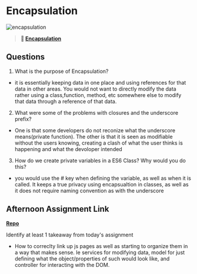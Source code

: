 # Encapsulation

![encapsulation](https://bcw.blob.core.windows.net/public/img/journals/5838157482080222)

> **📖 [Encapsulation](https://codeworksacademy.com/fs-student-guide/resources/wk3/02-Encapsulation)**

## Questions

1. What is the purpose of Encapsulation?
- it is essentially keeping data in one place and using references for that data in other areas. You would not want to directly modify the data rather using a class,function, method, etc somewhere else to modify that data through a reference of that data.
2. What were some of the problems with closures and the underscore prefix?
- One is that some developers do not reconize what the underscore means(private function). The other is that it is seen as modifiable without the users knowing, creating a clash of what the user thinks is happening and what the devoloper intended
3. How do we create private variables in a ES6 Class? Why would you do this?
- you would use the # key when defining the variable, as well as when it is called. It keeps a true privacy using encapsualtion in classes, as well as it does not require naming convention as with the underscore
## Afternoon Assignment Link

**[Repo](https://github.com/Jacobzeme8/VendingMachine)**

Identify at least 1 takeaway from today's assignment
- How to correclty link up js pages as well as starting to organize them in a way that makes sense. Ie services for modifying data, model for just defining what the object/properties of such would look like, and controller for interacting with the DOM.